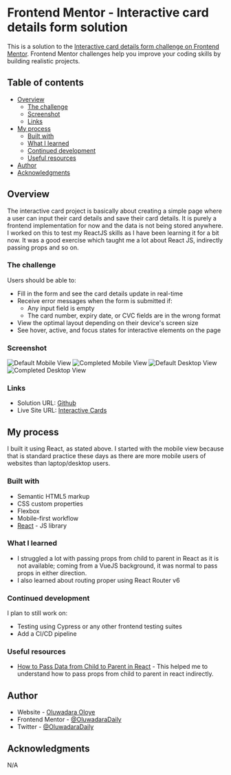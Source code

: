 # Frontend Mentor - Interactive card details form solution

This is a solution to the [Interactive card details form challenge on Frontend Mentor](https://www.frontendmentor.io/challenges/interactive-card-details-form-XpS8cKZDWw). Frontend Mentor challenges help you improve your coding skills by building realistic projects. 

## Table of contents

- [Overview](#overview)
  - [The challenge](#the-challenge)
  - [Screenshot](#screenshot)
  - [Links](#links)
- [My process](#my-process)
  - [Built with](#built-with)
  - [What I learned](#what-i-learned)
  - [Continued development](#continued-development)
  - [Useful resources](#useful-resources)
- [Author](#author)
- [Acknowledgments](#acknowledgments)

## Overview

The interactive card project is basically about creating a simple page where a user can input their card details and save their card details. It is purely a frontend implementation for now and the data is not being stored anywhere. I worked on this to test my ReactJS skills as I have been learning it for a bit now. It was a good exercise which taught me a lot about React JS, indirectly passing props and so on.

### The challenge

Users should be able to:

- Fill in the form and see the card details update in real-time
- Receive error messages when the form is submitted if:
  - Any input field is empty
  - The card number, expiry date, or CVC fields are in the wrong format
- View the optimal layout depending on their device's screen size
- See hover, active, and focus states for interactive elements on the page

### Screenshot

![Default Mobile View](./src/images/solutions/mobile.png)
![Completed Mobile View](./src/images/solutions/mobile-completed.png)
![Default Desktop View](./src/images/solutions/desktop.jpeg)
![Completed Desktop View](./src/images/solutions/desktop-completed.jpeg)

### Links

- Solution URL: [Github](https://github.com/OluwadaraDaily/interactive-card)
- Live Site URL: [Interactive Cards](https://carrds.netlify.app)

## My process

I built it using React, as stated above. I started with the mobile view because that is standard practice these days as there are more mobile users of websites than laptop/desktop users.

### Built with

- Semantic HTML5 markup
- CSS custom properties
- Flexbox
- Mobile-first workflow
- [React](https://reactjs.org/) - JS library

### What I learned

- I struggled a lot with passing props from child to parent in React as it is not available; coming from a VueJS background, it was normal to pass props in either direction. 
- I also learned about routing proper using React Router v6

### Continued development

I plan to still work on:

- Testing using Cypress or any other frontend testing suites
- Add a CI/CD pipeline

### Useful resources

- [How to Pass Data from Child to Parent in React](https://blog.devgenius.io/how-to-pass-data-from-child-to-parent-in-react-33ed99a90f43) - This helped me to understand how to pass props from child to parent in react indirectly.

## Author

- Website - [Oluwadara Oloye](https://github.com/OluwadaraDaily)
- Frontend Mentor - [@OluwadaraDaily](https://www.frontendmentor.io/profile/OluwadaraDaily)
- Twitter - [@OluwadaraDaily](https://www.twitter.com/OluwadaraDaily)

## Acknowledgments

N/A

